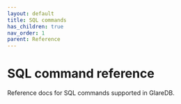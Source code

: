 ```yaml
---
layout: default
title: SQL commands
has_children: true
nav_order: 1
parent: Reference
---
```


# SQL command reference

Reference docs for SQL commands supported in GlareDB.
